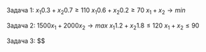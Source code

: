 Задача 1:
$x_{1}0.3 + x_{2}0.7 \ge 110$
$x_{1}0.6 + x_{2}0.2 \ge 70$
$x_{1} + x_{2} \rightarrow min$

Задача 2:
$1500x_{1} + 2000x_{2} \rightarrow max$
$x_{1}1.2 + x_{2}1.8 \le 120$
$x_{1} + x_{2} \le 90$

Задача 3:
$$
